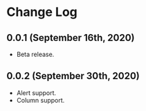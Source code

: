 # Change Log

## 0.0.1 (September 16th, 2020)

- Beta release.

## 0.0.2 (September 30th, 2020)

- Alert support.
- Column support.
